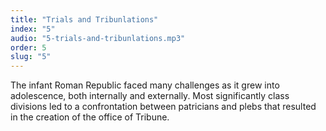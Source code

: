 ```yaml
---
title: "Trials and Tribunlations"
index: "5"
audio: "5-trials-and-tribunlations.mp3"
order: 5
slug: "5"
---
```


The infant Roman Republic faced many challenges as it grew into adolescence, both internally and externally. Most significantly class divisions led to a confrontation between patricians and plebs that resulted in the creation of the office of Tribune.


